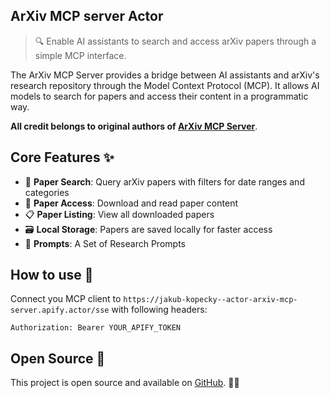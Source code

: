 ## ArXiv MCP server Actor

> 🔍 Enable AI assistants to search and access arXiv papers through a simple MCP interface.

The ArXiv MCP Server provides a bridge between AI assistants and arXiv's research repository through the Model Context Protocol (MCP). It allows AI models to search for papers and access their content in a programmatic way.

**All credit belongs to original authors of [ArXiv MCP Server](https://github.com/blazickjp/arxiv-mcp-server)**.

## Core Features ✨

- 🔎 **Paper Search**: Query arXiv papers with filters for date ranges and categories
- 📄 **Paper Access**: Download and read paper content
- 📋 **Paper Listing**: View all downloaded papers
- 🗃️ **Local Storage**: Papers are saved locally for faster access
- 📝 **Prompts**: A Set of Research Prompts

## How to use 🚀

Connect you MCP client to `https://jakub-kopecky--actor-arxiv-mcp-server.apify.actor/sse` with following headers:
```
Authorization: Bearer YOUR_APIFY_TOKEN
```

## Open Source 🌟

This project is open source and available on [GitHub](https://github.com/apify/actor-arxiv-mcp-server). 🐙✨
